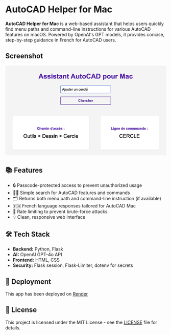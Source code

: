 # AutoCAD Helper for Mac

**AutoCAD Helper for Mac** is a web-based assistant that helps users quickly find menu paths and command-line instructions for various AutoCAD features on macOS. Powered by OpenAI's GPT models, it provides concise, step-by-step guidance in French for AutoCAD users.

## Screenshot

![Screenshot](https://github.com/luneroka/autocad-helper/blob/main/static/autocad-helper-preview.png)

## 📚 Features

- 🔒 Passcode-protected access to prevent unauthorized usage
- 🧑‍💻 Simple search for AutoCAD features and commands
- 🗂️ Returns both menu path and command-line instruction (if available)
- 🇫🇷 French language responses tailored for AutoCAD Mac
- 🚦 Rate limiting to prevent brute-force attacks
- 💡 Clean, responsive web interface

## 🛠️ Tech Stack

- **Backend:** Python, Flask
- **AI:** OpenAI GPT-4o API
- **Frontend:** HTML, CSS
- **Security:** Flask session, Flask-Limiter, dotenv for secrets

## 🚀 Deployment

This app has been deployed on [Render](https://render.com)

## 📝 License

This project is licensed under the MIT License - see the [LICENSE](LICENSE) file for details.
